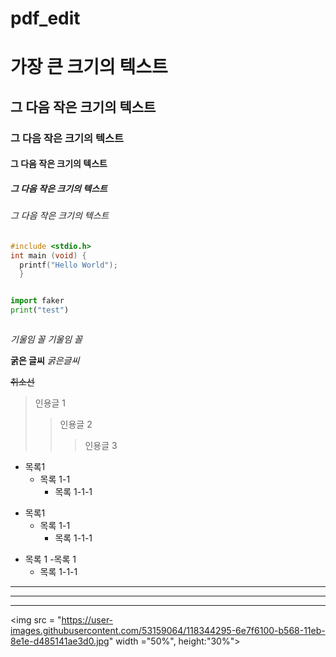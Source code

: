 # pdf_edit

# 가장 큰 크기의 텍스트
## 그 다음 작은 크기의 텍스트
### 그 다음 작은 크기의 텍스트
#### 그 다음 작은 크기의 텍스트
##### 그 다음 작은 크기의 텍스트
###### 그 다음 작은 크기의 텍스트



```c
#include <stdio.h>
int main (void) {
  printf("Hello World");
  }



```


```PYTHON
import faker
print("test")



```


*기울임 꼴*
_기울임 꼴_




**굵은 글씨**
_굵은글씨_



~~취소선~~



> 인용글 1
> > 인용글 2
> > > 인용글 3


+ 목록1 
  + 목록 1-1
    + 목록 1-1-1

* 목록1
  * 목록 1-1
    * 목록 1-1-1

- 목록 1
   -목록 1
    - 목록 1-1-1

---
***
___

<img src = "https://user-images.githubusercontent.com/53159064/118344295-6e7f6100-b568-11eb-8e1e-d485141ae3d0.jpg" width ="50%", height:"30%">
